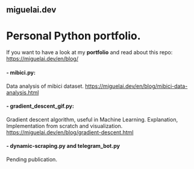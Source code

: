 ## miguelai.dev
# Personal Python portfolio.

If you want to have a look at my **portfolio** and read about this repo:
https://miguelai.dev/en/blog/

#### - mibici.py: 
Data analysis of mibici dataset. 
https://miguelai.dev/en/blog/mibici-data-analysis.html

#### - gradient_descent_gif.py:
Gradient descent algorithm, useful in Machine Learning.
Explanation, Implementation from scratch and visualization.
https://miguelai.dev/en/blog/gradient-descent.html

#### - dynamic-scraping.py and telegram_bot.py
Pending publication.

